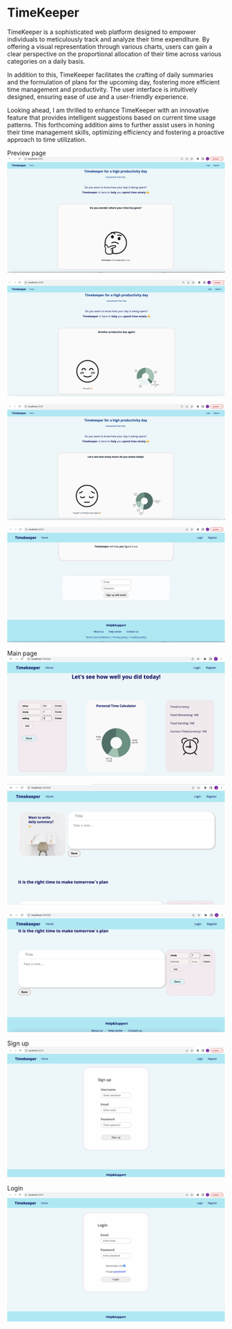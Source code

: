 # TimeKeeper
TimeKeeper is a sophisticated web platform designed to empower individuals to meticulously track and analyze their time expenditure. By offering a visual representation through various charts, users can gain a clear perspective on the proportional allocation of their time across various categories on a daily basis.

In addition to this, TimeKeeper facilitates the crafting of daily summaries and the formulation of plans for the upcoming day, fostering more efficient time management and productivity. The user interface is intuitively designed, ensuring ease of use and a user-friendly experience.

Looking ahead, I am thrilled to enhance TimeKeeper with an innovative feature that provides intelligent suggestions based on current time usage patterns. This forthcoming addition aims to further assist users in honing their time management skills, optimizing efficiency and fostering a proactive approach to time utilization.

Preview page
![preview](https://github.com/Jiaorong0/TimeKeeper/blob/master/Preview_page3.png)

![preview](https://github.com/Jiaorong0/TimeKeeper/blob/master/Preview_page2.png)

![preview](https://github.com/Jiaorong0/TimeKeeper/blob/master/Preview_page1.png)

![preview](https://github.com/Jiaorong0/TimeKeeper/blob/master/Preview_page4.png)




Main page
![timekeeper1](https://github.com/Jiaorong0/TimeKeeper/blob/master/timekeeper1.png)


![timekeeper2](https://github.com/Jiaorong0/TimeKeeper/blob/master/timekeeper2.png)


![timekeeper3](https://github.com/Jiaorong0/TimeKeeper/blob/master/timekeeper3.png)




Sign up
![timekeeper3](https://github.com/Jiaorong0/TimeKeeper/blob/master/SignUp_page.png)




Login
![timekeeper3](https://github.com/Jiaorong0/TimeKeeper/blob/master/Login_page.png)

